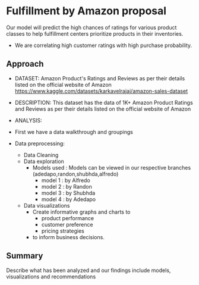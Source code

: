 # Fulfillment by Amazon proposal
Our model will predict the high chances of ratings for various product classes to help fulfillment centers prioritize products in their inventories. 
* We are correlating high customer ratings with high purchase probability.

## Approach 
* DATASET: Amazon Product's Ratings and Reviews as per their details listed on the official website of Amazon https://www.kaggle.com/datasets/karkavelrajaj/amazon-sales-dataset

* DESCRIPTION: This dataset has the data of 1K+ Amazon Product Ratings and Reviews as per their details listed on the official website of Amazon

* ANALYSIS: 
* First we have a data walkthrough and groupings
* Data preprocessing:
  * Data Cleaning
  * Data exploration
    * Models used : Models can be viewed in our respective branches (adedapo,randon,shubhda,alfredo)
      * model 1 : by Alfredo
      * model 2 : by Randon
      * model 3 : by Shubhda
      * model 4 : by Adedapo
  * Data visualizations
    * Create informative graphs and charts to 
      * product performance
      * customer preference
      * pricing strategies
    * to inform business decisions.

## Summary
Describe what has been analyzed and our findings include models, visualizations and recommendations 